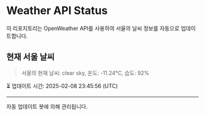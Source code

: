 
# Weather API Status

이 리포지토리는 OpenWeather API를 사용하여 서울의 날씨 정보를 자동으로 업데이트합니다.

## 현재 서울 날씨
> 서울의 현재 날씨: clear sky, 온도: -11.24°C, 습도: 92%

⏳ 업데이트 시간: 2025-02-08 23:45:56 (UTC)

---
자동 업데이트 봇에 의해 관리됩니다.
